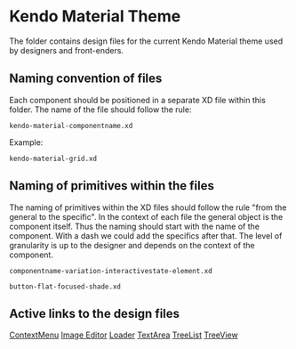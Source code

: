 # Kendo Material Theme
 
The folder contains design files for the current Kendo Material theme used by designers and front-enders.
 

## Naming convention of files
Each component should be positioned in a separate XD file within this folder. The name of the file should follow the rule:
 
```
kendo-material-componentname.xd
```
 
Example:
 
```
kendo-material-grid.xd
```


## Naming of primitives within the files
The naming of primitives within the XD files should follow the rule "from the general to the specific". In the context of each file the general object is the component itself. Thus the naming should start with the name of the component. With a dash we could add the specifics after that. The level of granularity is up to the designer and depends on the context of the component.

```
componentname-variation-interactivestate-element.xd
```


```
button-flat-focused-shade.xd
```

## Active links to the design files
[ContextMenu](https://xd.adobe.com/view/109de665-9e5e-45e5-99b4-a4d0e7e95c76-45ce/)
[Image Editor](https://xd.adobe.com/view/76540064-b69a-48c4-9f71-378fb68b8f9f-2307/)
[Loader](https://xd.adobe.com/view/d494448c-124e-4f45-aabe-38de7c32dcae-81c7/)
[TextArea](https://xd.adobe.com/view/e052d62c-07b4-48a3-918b-3e800cb8c0fe-b501/)
[TreeList](https://xd.adobe.com/view/d12d09a7-0b8d-4283-b4cc-38c7ac98d74a-847e/)
[TreeView](https://xd.adobe.com/view/72227064-f188-4462-874a-c68b2ac7eb18-2771/)